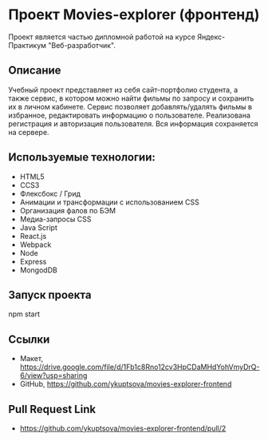 # Проект Movies-explorer (фронтенд)
Проект является частью дипломной работой на курсе Яндекс-Практикум "Веб-разработчик". 

## Описание
Учебный проект представляет из себя сайт-портфолио студента, а также сервис, в котором можно найти фильмы по запросу и сохранить их в личном кабинете. Сервис позволяет добавлять/удалять фильмы в избранное, редактировать информацию о пользователе. Реализована регистрация и авторизация пользователя. Вся информация сохраняется на сервере.

## Используемые технологии:
- HTML5
- CCS3
- Флексбокс / Грид
- Анимации и трансформации с использованием CSS
- Организация фалов по БЭМ
- Медиа-запросы CSS
- Java Script
- React.js
- Webpack
- Node
- Express
- MongodDB

## Запуск проекта
npm start

## Ссылки
- Макет, https://drive.google.com/file/d/1Fb1c8Rno12cv3HpCDaMHdYohVmyDrQ-6/view?usp=sharing
- GitHub, https://github.com/ykuptsova/movies-explorer-frontend

## Pull Request Link
- https://github.com/ykuptsova/movies-explorer-frontend/pull/2
